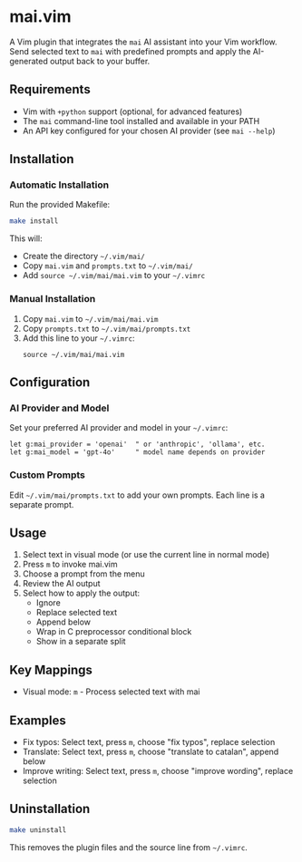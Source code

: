 # mai.vim

A Vim plugin that integrates the `mai` AI assistant into your Vim workflow. Send selected text to `mai` with predefined prompts and apply the AI-generated output back to your buffer.

## Requirements

- Vim with `+python` support (optional, for advanced features)
- The `mai` command-line tool installed and available in your PATH
- An API key configured for your chosen AI provider (see `mai --help`)

## Installation

### Automatic Installation

Run the provided Makefile:

```bash
make install
```

This will:
- Create the directory `~/.vim/mai/`
- Copy `mai.vim` and `prompts.txt` to `~/.vim/mai/`
- Add `source ~/.vim/mai/mai.vim` to your `~/.vimrc`

### Manual Installation

1. Copy `mai.vim` to `~/.vim/mai/mai.vim`
2. Copy `prompts.txt` to `~/.vim/mai/prompts.txt`
3. Add this line to your `~/.vimrc`:
   ```vim
   source ~/.vim/mai/mai.vim
   ```

## Configuration

### AI Provider and Model

Set your preferred AI provider and model in your `~/.vimrc`:

```vim
let g:mai_provider = 'openai'  " or 'anthropic', 'ollama', etc.
let g:mai_model = 'gpt-4o'     " model name depends on provider
```

### Custom Prompts

Edit `~/.vim/mai/prompts.txt` to add your own prompts. Each line is a separate prompt.

## Usage

1. Select text in visual mode (or use the current line in normal mode)
2. Press `m` to invoke mai.vim
3. Choose a prompt from the menu
4. Review the AI output
5. Select how to apply the output:
   - Ignore
   - Replace selected text
   - Append below
   - Wrap in C preprocessor conditional block
   - Show in a separate split

## Key Mappings

- Visual mode: `m` - Process selected text with mai

## Examples

- Fix typos: Select text, press `m`, choose "fix typos", replace selection
- Translate: Select text, press `m`, choose "translate to catalan", append below
- Improve writing: Select text, press `m`, choose "improve wording", replace selection

## Uninstallation

```bash
make uninstall
```

This removes the plugin files and the source line from `~/.vimrc`.